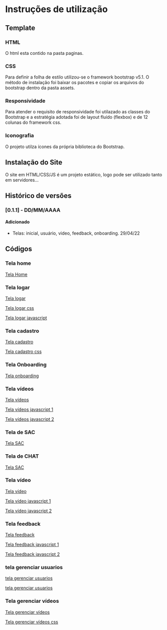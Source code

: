 # Instruções de utilização

## Template
### HTML
O html esta contido na pasta paginas.

### CSS
Para definir a folha de estilo utilizou-se o framework bootstrap v5.1. 
O método de instalação foi baixar os pacotes e copiar os arquivos do bootstrap dentro da pasta assets.

### Responsividade
Para atender o requisito de responsividade foi utilazado as classes do Bootstrap e a estratégia adotada foi
de layout fluído (flexbox) e de 12 colunas do framework css.

### Iconografia
O projeto utilza ícones da própria biblioteca do Bootstrap.

## Instalação do Site

O site em HTML/CSS/JS é um projeto estático, logo pode ser utilizado tanto em servidores...

## Histórico de versões

### [0.1.1] - DD/MM/AAAA
#### Adicionado
- Telas: inicial, usuário, video, feedback, onboarding. 29/04/22

## Códigos

### Tela home
[Tela Home](paginas/home.html)
### Tela logar
[Tela logar](paginas/logar.html)

[Tela logar css](css/logar.css)

[Tela logar javascript](js/logar.js)
### Tela cadastro
[Tela cadastro](paginas/cadastro.html)

[Tela cadastro css](css/cadastro.css)
### Tela Onboarding
[Tela onboarding](paginas/onboarding.html)
### Tela vídeos
[Tela vídeos](paginas/videos.html)

[Tela vídeos javascript 1](js/videos.js)

[Tela vídeos javascript 2](js/compartilhado.js)

### Tela de SAC
[Tela SAC](paginas/sac.html)

### Tela de CHAT
[Tela SAC](paginas/chatPage.html)

### Tela vídeo
[Tela vídeo](paginas/video.html)

[Tela vídeo javascript 1](js/video.js)

[Tela vídeo javascript 2](js/compartilhado.js)
### Tela feedback
[Tela feedback](paginas/feedback.html)

[Tela feedback javascript 1](js/feedback.js)

[Tela feedback javascript 2](js/compartilhado.js)

### tela gerenciar usuarios

[tela gerenciar usuarios](paginas/gerenciarUsuarios.html)

[tela gerenciar usuarios](css/gerenciarUsuarios.css)

### Tela gerenciar vídeos
[Tela gerenciar vídeos](paginas/gerenciarVideos.html)

[Tela gerenciar vídeos css](css/gerenciarVideos.css)

